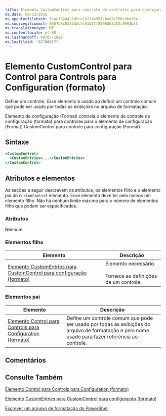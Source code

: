 ```yaml
---
title: Elemento CustomControl para controle de controles para configuração (Format) | Microsoft Docs
ms.date: 09/13/2016
ms.openlocfilehash: 5aacf824421dfce19f1f495fc0a95e766cdbaf8b
ms.sourcegitcommit: 0907b8c6322d2c7c61b17f8168d53452c8964b41
ms.translationtype: MT
ms.contentlocale: pt-BR
ms.lasthandoff: 08/05/2020
ms.locfileid: "87786077"
---
```

# <a name="customcontrol-element-for-control-for-controls-for-configuration-format"></a>Elemento CustomControl para Control para Controls para Configuration (formato)

Define um controle. Esse elemento é usado ao definir um controle comum que pode ser usado por todas as exibições no arquivo de formatação.

Elemento de configuração (Format) controla o elemento de controle de configuração (formato) para controles para o elemento de configuração (Format) CustomControl para controle para configuração (Format)

## <a name="syntax"></a>Sintaxe

```xml
<CustomControl>
  <CustomEntries>...</CustomEntries>
</CustomControl>
```

## <a name="attributes-and-elements"></a>Atributos e elementos

As seções a seguir descrevem os atributos, os elementos filho e o elemento pai do `CustomControl` elemento. Esse elemento deve ter pelo menos um elemento filho. Não há nenhum limite máximo para o número de elementos filho que podem ser especificados.

### <a name="attributes"></a>Atributos

Nenhum.

### <a name="child-elements"></a>Elementos filho

|Elemento|Descrição|
|-------------|-----------------|
|[Elemento CustomEntries para CustomControl para configuração (formato)](./customentries-element-for-customcontrol-for-controls-for-configuration-format.md)|Elemento necessário.<br /><br /> Fornece as definições de um controle.|

### <a name="parent-elements"></a>Elementos pai

|Elemento|Descrição|
|-------------|-----------------|
|[Elemento Control para Controls para Configuration (formato)](./control-element-for-controls-for-configuration-format.md)|Define um controle comum que pode ser usado por todas as exibições do arquivo de formatação e pelo nome usado para fazer referência ao controle.|

## <a name="remarks"></a>Comentários

## <a name="see-also"></a>Consulte Também

[Elemento Control para Controls para Configuration (formato)](./control-element-for-controls-for-configuration-format.md)

[Elemento CustomEntries para CustomControl para configuração (formato)](./customentries-element-for-customcontrol-for-controls-for-configuration-format.md)

[Escrever um arquivo de formatação do PowerShell](./writing-a-powershell-formatting-file.md)

